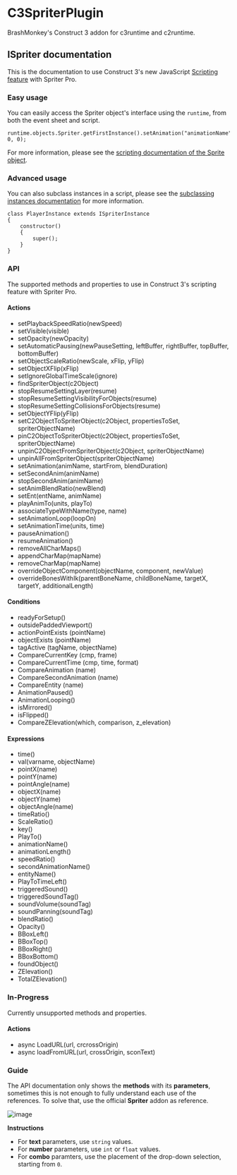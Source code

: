 # C3SpriterPlugin
BrashMonkey's Construct 3 addon for c3runtime and c2runtime.

## ISpriter documentation
This is the documentation to use Construct 3's new JavaScript [Scripting feature](https://www.construct.net/en/make-games/manuals/construct-3/scripting/overview) with Spriter Pro.

### Easy usage
You can easily access the Spriter object's interface using the `runtime`, from both the event sheet and script.
```JS
runtime.objects.Spriter.getFirstInstance().setAnimation("animationName", 0, 0);
```
For more information, please see the [scripting documentation of the Sprite object](https://www.construct.net/en/make-games/manuals/construct-3/scripting/scripting-reference/plugin-interfaces/sprite).

### Advanced usage
You can also subclass instances in a script, please see the [subclassing instances documentation](https://www.construct.net/en/make-games/manuals/construct-3/scripting/guides/subclassing-instances) for more information.
```JS
class PlayerInstance extends ISpriterInstance
{
	constructor()
	{
		super();
	}
}
```

### API
The supported methods and properties to use in Construct 3's scripting feature with Spriter Pro.

#### Actions
- setPlaybackSpeedRatio(newSpeed)
- setVisible(visible)
- setOpacity(newOpacity)
- setAutomaticPausing(newPauseSetting, leftBuffer, rightBuffer, topBuffer, bottomBuffer)
- setObjectScaleRatio(newScale, xFlip, yFlip)
- setObjectXFlip(xFlip)
- setIgnoreGlobalTimeScale(ignore)
- findSpriterObject(c2Object)
- stopResumeSettingLayer(resume)
- stopResumeSettingVisibilityForObjects(resume)
- stopResumeSettingCollisionsForObjects(resume)
- setObjectYFlip(yFlip)
- setC2ObjectToSpriterObject(c2Object, propertiesToSet, spriterObjectName)
- pinC2ObjectToSpriterObject(c2Object, propertiesToSet, spriterObjectName)
- unpinC2ObjectFromSpriterObject(c2Object, spriterObjectName)
- unpinAllFromSpriterObject(spriterObjectName)
- setAnimation(animName, startFrom, blendDuration)
- setSecondAnim(animName)
- stopSecondAnim(animName)
- setAnimBlendRatio(newBlend)
- setEnt(entName, animName)
- playAnimTo(units, playTo)
- associateTypeWithName(type, name)
- setAnimationLoop(loopOn)
- setAnimationTime(units, time)
- pauseAnimation()
- resumeAnimation()
- removeAllCharMaps()
- appendCharMap(mapName)
- removeCharMap(mapName)
- overrideObjectComponent(objectName, component, newValue)
- overrideBonesWithIk(parentBoneName, childBoneName, targetX, targetY, additionalLength)

#### Conditions
- readyForSetup()
- outsidePaddedViewport()
- actionPointExists (pointName)
- objectExists (pointName)
- tagActive (tagName, objectName)
- CompareCurrentKey (cmp, frame)
- CompareCurrentTime (cmp, time, format)
- CompareAnimation (name)
- CompareSecondAnimation (name)
- CompareEntity (name)
- AnimationPaused()
- AnimationLooping()
- isMirrored()
- isFlipped()
- CompareZElevation(which, comparison, z_elevation)

#### Expressions
- time()
- val(varname, objectName)
- pointX(name)
- pointY(name)
- pointAngle(name)
- objectX(name)
- objectY(name)
- objectAngle(name)
- timeRatio()
- ScaleRatio()
- key()
- PlayTo()
- animationName()
- animationLength()
- speedRatio()
- secondAnimationName()
- entityName()
- PlayToTimeLeft()
- triggeredSound()
- triggeredSoundTag()
- soundVolume(soundTag)
- soundPanning(soundTag)
- blendRatio()
- Opacity()
- BBoxLeft()
- BBoxTop()
- BBoxRight()
- BBoxBottom()
- foundObject()
- ZElevation()
- TotalZElevation()

### In-Progress
Currently unsupported methods and properties.

#### Actions
- async LoadURL(url, crcrossOrigin)
- async loadFromURL(url, crossOrigin, sconText)


### Guide
The API documentation only shows the **methods** with its **parameters**, sometimes this is not enough to fully understand each use of the references.
To solve that, use the official **Spriter** addon as reference.

![image](https://user-images.githubusercontent.com/31282960/109700807-399c7880-7bcd-11eb-8769-4165f9887bd7.png)

**Instructions**
- For **text** parameters, use `string` values.
- For **number** parameters, use `int` or `float` values.
- For **combo** paramters, use the placement of the drop-down selection, starting from `0`.
